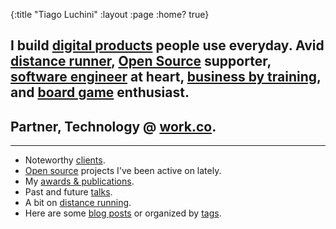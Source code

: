 {:title "Tiago Luchini"
 :layout :page
 :home? true}

## I build [digital products](https://work.co) people use everyday. Avid [distance runner](distance-running), [Open Source](open-source) supporter, [software engineer](https://github.com/luchiniatwork/emacs.d) at heart, [business by training](https://www.linkedin.com/in/tiagoluchini#education), and [board game](https://boardgamegeek.com/user/tiagoluchini) enthusiast.

## Partner, Technology @ [work.co](https://work.co).

***

* Noteworthy [clients](clients).
* [Open source](open-source) projects I've been active on lately.
* My [awards & publications](publications).
* Past and future [talks](talks).
* A bit on [distance running](distance-running).
* Here are some [blog posts](archives) or organized by [tags](tags).
